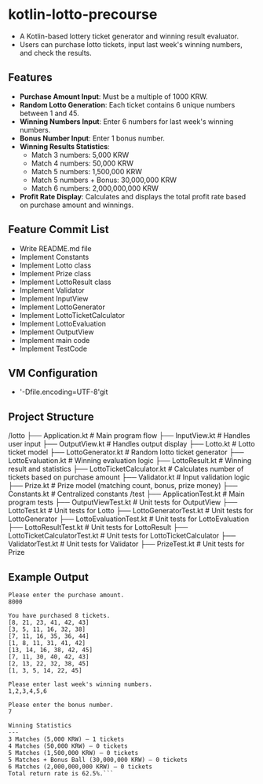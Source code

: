 # kotlin-lotto-precourse
- A Kotlin-based lottery ticket generator and winning result evaluator.  
- Users can purchase lotto tickets, input last week's winning numbers, and check the results.


## Features
- **Purchase Amount Input**: Must be a multiple of 1000 KRW.
- **Random Lotto Generation**: Each ticket contains 6 unique numbers between 1 and 45.
- **Winning Numbers Input**: Enter 6 numbers for last week's winning numbers.
- **Bonus Number Input**: Enter 1 bonus number.
- **Winning Results Statistics**:
  - Match 3 numbers: 5,000 KRW
  - Match 4 numbers: 50,000 KRW
  - Match 5 numbers: 1,500,000 KRW
  - Match 5 numbers + Bonus: 30,000,000 KRW
  - Match 6 numbers: 2,000,000,000 KRW
- **Profit Rate Display**: Calculates and displays the total profit rate based on purchase amount and winnings.


## Feature Commit List
- Write README.md file
- Implement Constants
- Implement Lotto class
- Implement Prize class
- Implement LottoResult class
- Implement Validator
- Implement InputView
- Implement LottoGenerator
- Implement LottoTicketCalculator
- Implement LottoEvaluation
- Implement OutputView
- Implement main code
- Implement TestCode


## VM Configuration
- '-Dfile.encoding=UTF-8'git 


## Project Structure
/lotto
├── Application.kt                # Main program flow
├── InputView.kt                  # Handles user input
├── OutputView.kt                 # Handles output display
├── Lotto.kt                      # Lotto ticket model
├── LottoGenerator.kt             # Random lotto ticket generator
├── LottoEvaluation.kt            # Winning evaluation logic
├── LottoResult.kt                # Winning result and statistics
├── LottoTicketCalculator.kt      # Calculates number of tickets based on purchase amount
├── Validator.kt                  # Input validation logic
├── Prize.kt                      # Prize model (matching count, bonus, prize money)
├── Constants.kt                  # Centralized constants
/test
├── ApplicationTest.kt            # Main program tests
├── OutputViewTest.kt             # Unit tests for OutputView
├── LottoTest.kt                  # Unit tests for Lotto
├── LottoGeneratorTest.kt         # Unit tests for LottoGenerator
├── LottoEvaluationTest.kt        # Unit tests for LottoEvaluation
├── LottoResultTest.kt            # Unit tests for LottoResult
├── LottoTicketCalculatorTest.kt  # Unit tests for LottoTicketCalculator
├── ValidatorTest.kt              # Unit tests for Validator
├── PrizeTest.kt                  # Unit tests for Prize


## Example Output
```
Please enter the purchase amount.
8000

You have purchased 8 tickets.
[8, 21, 23, 41, 42, 43]
[3, 5, 11, 16, 32, 38]
[7, 11, 16, 35, 36, 44]
[1, 8, 11, 31, 41, 42]
[13, 14, 16, 38, 42, 45]
[7, 11, 30, 40, 42, 43]
[2, 13, 22, 32, 38, 45]
[1, 3, 5, 14, 22, 45]

Please enter last week's winning numbers.
1,2,3,4,5,6

Please enter the bonus number.
7

Winning Statistics
---
3 Matches (5,000 KRW) – 1 tickets
4 Matches (50,000 KRW) – 0 tickets
5 Matches (1,500,000 KRW) – 0 tickets
5 Matches + Bonus Ball (30,000,000 KRW) – 0 tickets
6 Matches (2,000,000,000 KRW) – 0 tickets
Total return rate is 62.5%.```